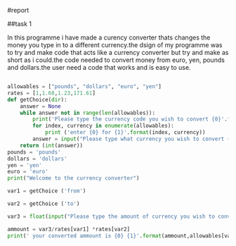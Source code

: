 #report

##task 1

In this programme i have made a curency converter thats changes the money you type in to a different currency.the dsign of my programme was to try and make code that acts like a currency converter but try and make as short as i could.the code needed to convert money from euro, yen, pounds and dollars.the user need a code that works and is easy to use. 





```python

allowables = ["pounds", "dollars", "euro", "yen"]
rates = [1,1.68,1.23,171.61]
def getChoice(dir):
    answer = None
    while answer not in range(len(allowables)):
        print('Please type the currency code you wish to convert {0}'.format(dir))
        for index, currency in enumerate(allowables):
            print ('enter {0} for {1}'.format(index, currency))
        answer = input("Please type what currency you wish to convert {0} ".format(dir))
    return (int(answer))
pounds = 'pounds'
dollars = 'dollars'
yen = 'yen'
euro = 'euro'
print("Welcome to the currency converter")

var1 = getChoice ('from')

var2 = getChoice ('to')

var3 = float(input("Please type the amount of currency you wish to convert "))

ammount = var3/rates[var1] *rates[var2]
print(' your converted ammount is {0} {1}'.format(ammount,allowables[var2]))
```
